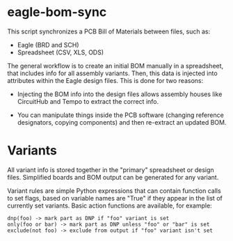 # eagle-bom-sync

This script synchronizes a PCB Bill of Materials between files, such as:
  - Eagle (BRD and SCH)
  - Spreadsheet (CSV, XLS, ODS)

The general workflow is to create an initial BOM manually in a
spreadsheet, that includes info for all assembly variants.  Then, this
data is injected into attributes within the Eagle design files.  This
is done for two reasons:

- Injecting the BOM info into the design files allows assembly houses
  like CircuitHub and Tempo to extract the correct info.

- You can manipulate things inside the PCB software (changing
  reference designators, copying components) and then re-extract an
  updated BOM.

# Variants

All variant info is stored together in the "primary" spreadsheet or
design files.  Simplified boards and BOM output can be generated for
any variant.

Variant rules are simple Python expressions that can contain function
calls to set flags, based on variable names are "True" if they appear
in the list of currently set variants.  Basic action functions are
available, for example:

    dnp(foo) -> mark part as DNP if "foo" variant is set
    only(foo or bar) -> mark part as DNP unless "foo" or "bar" is set
    exclude(not foo) -> exclude from output if "foo" variant isn't set
